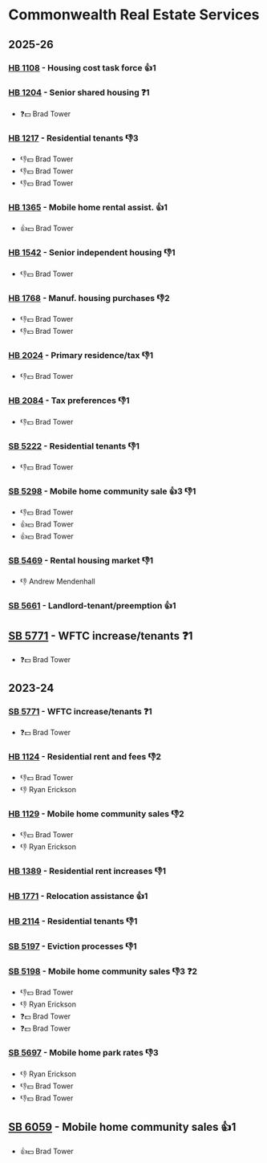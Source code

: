 # Commonwealth Real Estate Services
## 2025-26

### [HB 1108](/bill/2025-26/hb/1108/) - Housing cost task force 👍1  

### [HB 1204](/bill/2025-26/hb/1204/) - Senior shared housing   ❓1
* ❓💵 Brad Tower

### [HB 1217](/bill/2025-26/hb/1217/) - Residential tenants  👎3 
* 👎💵 Brad Tower
* 👎💵 Brad Tower
* 👎💵 Brad Tower

### [HB 1365](/bill/2025-26/hb/1365/) - Mobile home rental assist. 👍1  
* 👍💵 Brad Tower

### [HB 1542](/bill/2025-26/hb/1542/) - Senior independent housing  👎1 
* 👎💵 Brad Tower

### [HB 1768](/bill/2025-26/hb/1768/) - Manuf. housing purchases  👎2 
* 👎💵 Brad Tower
* 👎💵 Brad Tower

### [HB 2024](/bill/2025-26/hb/2024/) - Primary residence/tax  👎1 
* 👎💵 Brad Tower

### [HB 2084](/bill/2025-26/hb/2084/) - Tax preferences  👎1 
* 👎💵 Brad Tower

### [SB 5222](/bill/2025-26/sb/5222/) - Residential tenants  👎1 
* 👎💵 Brad Tower

### [SB 5298](/bill/2025-26/sb/5298/) - Mobile home community sale 👍3 👎1 
* 👎💵 Brad Tower
* 👍💵 Brad Tower
* 👍💵 Brad Tower

### [SB 5469](/bill/2025-26/sb/5469/) - Rental housing market  👎1 
* 👎 Andrew Mendenhall

### [SB 5661](/bill/2025-26/sb/5661/) - Landlord-tenant/preemption 👍1  

## [SB 5771](/bill/2025-26/sb/5771/) - WFTC increase/tenants   ❓1
* ❓💵 Brad Tower

## 2023-24

### [SB 5771](/bill/2023-24/sb/5771/) - WFTC increase/tenants   ❓1
* ❓💵 Brad Tower

### [HB 1124](/bill/2023-24/hb/1124/) - Residential rent and fees  👎2 
* 👎💵 Brad Tower
* 👎 Ryan Erickson

### [HB 1129](/bill/2023-24/hb/1129/) - Mobile home community sales  👎2 
* 👎💵 Brad Tower
* 👎 Ryan Erickson

### [HB 1389](/bill/2023-24/hb/1389/) - Residential rent increases  👎1 

### [HB 1771](/bill/2023-24/hb/1771/) - Relocation assistance 👍1  

### [HB 2114](/bill/2023-24/hb/2114/) - Residential tenants  👎1 

### [SB 5197](/bill/2023-24/sb/5197/) - Eviction processes  👎1 

### [SB 5198](/bill/2023-24/sb/5198/) - Mobile home community sales  👎3 ❓2
* 👎💵 Brad Tower
* 👎 Ryan Erickson
* ❓💵 Brad Tower
* ❓💵 Brad Tower

### [SB 5697](/bill/2023-24/sb/5697/) - Mobile home park rates  👎3 
* 👎 Ryan Erickson
* 👎💵 Brad Tower
* 👎💵 Brad Tower

## [SB 6059](/bill/2023-24/sb/6059/) - Mobile home community sales 👍1  
* 👍💵 Brad Tower
